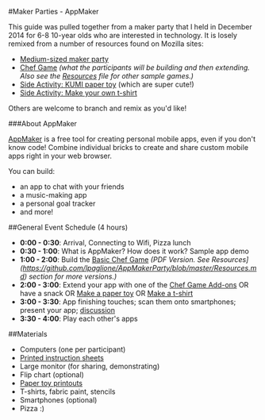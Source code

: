 #Maker Parties - AppMaker

This guide was pulled together from a maker party that I held in December 2014 for 6-8 10-year olds who are interested in technology. It is losely remixed from a number of resources found on Mozilla sites:

* [Medium-sized maker party](https://michelle.makes.org/thimble/LTE1Nzc2NDgxMjg=/how-to-host-a-maker-party-medium)
* [Chef Game](https://mcbeckster.makes.org/thimble/NTc4NjgzMTM2/chef-adventure-game) _(what the participants will be building and then extending. Also see the [Resources](https://github.com/lpaglione/AppMakerParty/blob/master/Resources.md) file for other sample games.)_
* [Side Activity: KUMI paper toy](https://party.webmaker.org/party-resources/KUMI-Papertoy-blue.pdf) (which are super cute!)
* [Side Activity: Make your own t-shirt](https://tbx.makes.org/thimble/stencil-a-tshirt)

Others are welcome to branch and remix as you'd like!

###About AppMaker

[AppMaker](https://apps.webmaker.org/en-US/designer0) is a free tool for creating personal mobile apps, even if you don't know code! Combine individual bricks to create and share custom mobile apps right in your web browser.

You can build:

* an app to chat with your friends
* a music-making app
* a personal goal tracker
* and more!

##General Event Schedule (4 hours)

* **0:00 - 0:30**: Arrival, Connecting to Wifi, Pizza lunch
* **0:30 - 1:00**: What is AppMaker? How does it work? Sample app demo
* **1:00 - 2:00**: Build the [Basic Chef Game](https://github.com/lpaglione/AppMakerParty/blob/master/InstructionSheetsPDF/ChefGame-Basic_Instructions.pdf?raw=true) _(PDF Version. See Resources](https://github.com/lpaglione/AppMakerParty/blob/master/Resources.md) section for more versions.)_
* **2:00 - 3:00**: Extend your app with one of the [Chef Game Add-ons](https://github.com/lpaglione/AppMakerParty/blob/master/Resources.md) OR have a snack OR [Make a paper toy](https://party.webmaker.org/party-resources/KUMI-Papertoy-blue.pdf) OR [Make a t-shirt](https://tbx.makes.org/thimble/stencil-a-tshirt)
* **3:00 - 3:30**: App finishing touches; scan them onto smartphones; present your app; [discussion](https://github.com/lpaglione/AppMakerParty/blob/master/Discussion.md)
* **3:30 - 4:00**: Play each other's apps

##Materials

* Computers (one per participant)
* [Printed instruction sheets](https://github.com/lpaglione/AppMakerParty/blob/master/Resources.md)
* Large monitor (for sharing, demonstrating)
* Flip chart (optional)
* [Paper toy printouts](https://party.webmaker.org/party-resources/KUMI-Papertoy-blue.pdf)
* T-shirts, fabric paint, stencils
* Smartphones (optional)
* Pizza :)